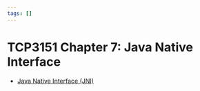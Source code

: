 ```yaml
---
tags: []
---
```


# TCP3151 Chapter 7: Java Native Interface

- [Java Native Interface (JNI)](202312132145.md)
